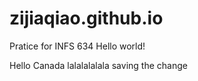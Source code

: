 # zijiaqiao.github.io
Pratice for INFS 634
Hello world!


Hello Canada
lalalalalala
saving the change
